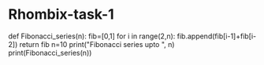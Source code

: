 # Rhombix-task-1
def Fibonacci_series(n):
       fib=[0,1]
       for i in range(2,n):
          fib.append(fib[i-1]+fib[i-2])
       return fib
n=10
print("Fibonacci series upto ", n)
print(Fibonacci_series(n))
